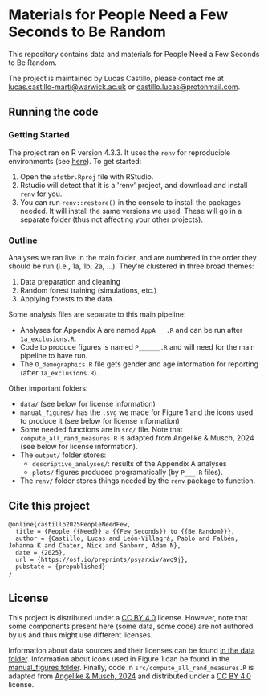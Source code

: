 # Materials for People Need a Few Seconds to Be Random
This repository contains data and materials for People Need a Few Seconds to Be Random. 

The project is maintained by Lucas Castillo, please contact me at [lucas.castillo-marti@warwick.ac.uk](mailto:lucas.castillo-marti@warwick.ac.uk) or [castillo.lucas@protonmail.com](mailto:castillo.lucas@protonmail.com).

## Running the code
### Getting Started
The project ran on R version 4.3.3. It uses the `renv` for reproducible environments (see [here](https://rstudio.github.io/renv/articles/renv.html)). To get started: 
1. Open the `afstbr.Rproj` file with RStudio.
1. Rstudio will detect that it is a 'renv' project, and download and install `renv` for you. 
1. You can run `renv::restore()` in the console to install the packages needed. It will install the same versions we used. These will go in a separate folder (thus not affecting your other projects).

### Outline
Analyses we ran live in the main folder, and are numbered in the order they should be run (i.e., 1a, 1b, 2a, ...). They're clustered in three broad themes:
1. Data preparation and cleaning
1. Random forest training (simulations, etc.)
1. Applying forests to the data.

Some analysis files are separate to this main pipeline: 
- Analyses for Appendix A are named `AppA___.R` and can be run after `1a_exclusions.R`.
- Code to produce figures is named `P______.R` and will need for the main pipeline to have run. 
- The `O_demographics.R` file gets gender and age information for reporting (after `1a_exclusions.R`).

Other important folders: 
- `data/` (see below for license information)
- `manual_figures/` has the `.svg` we made for Figure 1 and the icons used to produce it (see below for license information)
- Some needed functions are in `src/` file. Note that `compute_all_rand_measures.R` is adapted from Angelike & Musch, 2024 (see below for license information).
- The `output/` folder stores:
    - `descriptive_analyses/`: results of the Appendix A analyses
    - `plots/` figures produced programatically (by `P___.R` files). 
- The `renv/` folder stores things needed by the `renv` package to function. 

## Cite this project  <!--bibtex -->
```
@online{castillo2025PeopleNeedFew,
  title = {People {{Need}} a {{Few Seconds}} to {{Be Random}}},
  author = {Castillo, Lucas and León-Villagrá, Pablo and Falbén, Johanna K and Chater, Nick and Sanborn, Adam N},
  date = {2025},
  url = {https://osf.io/preprints/psyarxiv/awg9j},
  pubstate = {prepublished}
}
```

## License 
This project is distributed under a [CC BY 4.0](https://creativecommons.org/licenses/by/4.0/deed.en) license. However, note that some components present here (some data, some code) are not authored by us and thus might use different licenses.

Information about data sources and their licenses can be found [in the data folder](data/README.md). Information about icons used in Figure 1 can be found in the [manual_figures folder](manual_figures/icons/README.md). Finally, code in `src/compute_all_rand_measures.R` is adapted from [Angelike & Musch, 2024](https://doi.org/10.3758/s13428-024-02456-7) and distributed under a [CC BY 4.0](https://creativecommons.org/licenses/by/4.0/deed.en) license.
